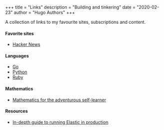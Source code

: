 +++
title = "Links"
description = "Building and tinkering"
date = "2020-02-23"
author = "Hugo Authors"
+++

A collection of links to my favourite sites, subscriptions and content.

#### Favorite sites

* [Hacker News](https://news.ycombinator.com)

#### Languages

* [Go](https://golang.org/)
* [Python](https://www.python.org/)
* [Ruby](https://www.ruby-lang.org/en/)

#### Mathematics

* [Mathematics for the adventurous self-learner](https://www.neilwithdata.com/mathematics-self-learner)

#### Resources

* [In-depth guide to running Elastic in production](https://facinating.tech/2020/02/22/in-depth-guide-to-running-elasticsearch-in-production/)
